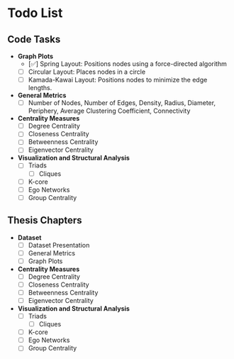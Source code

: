 # Todo List

## Code Tasks
- **Graph Plots**
  - [✅] Spring Layout: Positions nodes using a force-directed algorithm
  - [ ] Circular Layout: Places nodes in a circle
  - [ ] Kamada-Kawai Layout: Positions nodes to minimize the edge lengths.

- **General Metrics**
  - [ ] Number of Nodes, Number of Edges, Density, Radius, Diameter, Periphery, Average Clustering Coefficient, Connectivity

- **Centrality Measures**
  - [ ] Degree Centrality
  - [ ] Closeness Centrality
  - [ ] Betweenness Centrality
  - [ ] Eigenvector Centrality

- **Visualization and Structural Analysis**
  - [ ] Triads
    - [ ] Cliques
  - [ ] K-core
  - [ ] Ego Networks
  - [ ] Group Centrality

## Thesis Chapters
- **Dataset**
  - [ ] Dataset Presentation
  - [ ] General Metrics
  - [ ] Graph Plots

- **Centrality Measures**
  - [ ] Degree Centrality
  - [ ] Closeness Centrality
  - [ ] Betweenness Centrality
  - [ ] Eigenvector Centrality

- **Visualization and Structural Analysis**
  - [ ] Triads
    - [ ] Cliques
  - [ ] K-core
  - [ ] Ego Networks
  - [ ] Group Centrality
